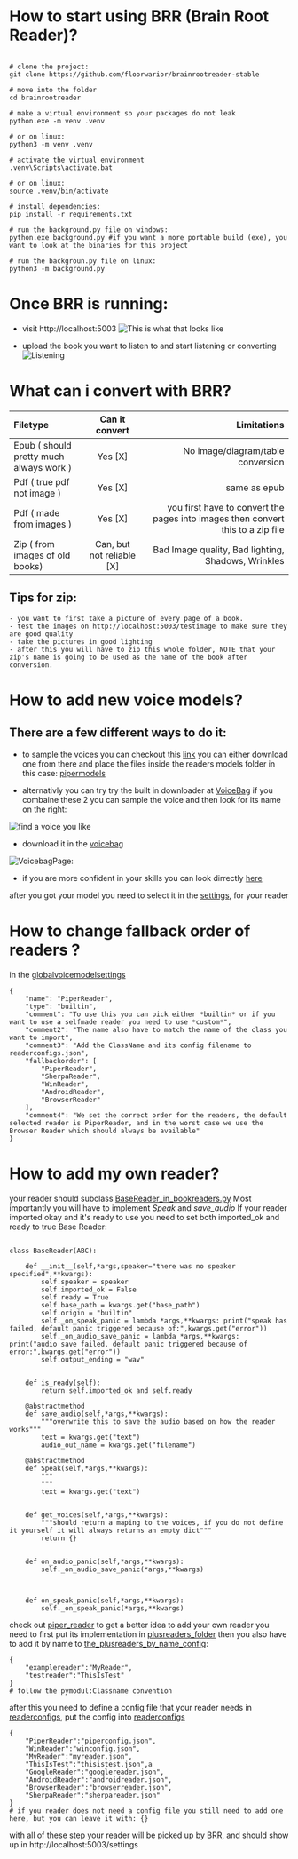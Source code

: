 # How to start using BRR (Brain Root Reader)?
```

# clone the project: 
git clone https://github.com/floorwarior/brainrootreader-stable

# move into the folder
cd brainrootreader

# make a virtual environment so your packages do not leak
python.exe -m venv .venv

# or on linux:
python3 -m venv .venv

# activate the virtual environment
.venv\Scripts\activate.bat

# or on linux:
source .venv/bin/activate

# install dependencies:
pip install -r requirements.txt

# run the background.py file on windows:
python.exe background.py #if you want a more portable build (exe), you want to look at the binaries for this project

# run the backgroun.py file on linux:
python3 -m background.py

```

# Once BRR is running:
- visit http://localhost:5003
![This is what that looks like](./examples/homepage.png)

- upload the book you want to listen to and start listening or converting
![Listening](./examples/listeningtoabook.png)

# What can i convert with BRR?
| Filetype              | Can it convert | Limitations |
| :---------------- | :------: | ----: |
| Epub ( should pretty much always work )        |   Yes [X]   | No image/diagram/table conversion |
| Pdf ( true pdf not image )        |   Yes [X]   | same as epub |
| Pdf ( made from images )           |   Yes [X]   | you first have to convert the pages into images then convert this to a zip file |
| Zip ( from images of old books)    |  Can, but not reliable [X]   | Bad Image quality, Bad lighting, Shadows, Wrinkles |

## Tips for zip:
    - you want to first take a picture of every page of a book.
    - test the images on http://localhost:5003/testimage to make sure they are good quality
    - take the pictures in good lighting
    - after this you will have to zip this whole folder, NOTE that your zip's name is going to be used as the name of the book after conversion.

# How to add new voice models?
## There are a few different ways to do it:
- to sample the voices you can checkout this [link](https://rhasspy.github.io/piper-samples/) you can either download one from there and place the files inside the readers models folder in this case: [pipermodels](./pipermodels/)

- alternativly you can try try the built in downloader at [VoiceBag](http://localhost:5003/voicebag) if you combaine these 2 you can sample the voice and then look for its name on the right:

![find a voice you like](./examples/pipersvoicepage.png)


- download it in the [voicebag](http://localhost:5003/voicebag)

![VoicebagPage](./examples/localvoicebag.png):


- if you are more confident in your skills you can look dirrectly [here](https://huggingface.co/rhasspy/piper-voices/tree/main)

after you got your model you need to select it in the [settings](http://localhost:5003/settings), for your reader

# How to change fallback order of readers ?
in the [globalvoicemodelsettings](./readerconfigs/globalreader.json)
```
{
    "name": "PiperReader",
    "type": "builtin",
    "comment": "To use this you can pick either *builtin* or if you want to use a selfmade reader you need to use *custom*",
    "comment2": "The name also have to match the name of the class you want to import",
    "comment3": "Add the ClassName and its config filename to readerconfigs.json",
    "fallbackorder": [
        "PiperReader",
        "SherpaReader",
        "WinReader",
        "AndroidReader",
        "BrowserReader"
    ],
    "comment4": "We set the correct order for the readers, the default selected reader is PiperReader, and in the worst case we use the Browser Reader which should always be available"
}
```

# How to add my own reader?
your reader should subclass [BaseReader_in_bookreaders.py](./helpers/bookreaders.py)
Most importantly you will have to implement *Speak* and *save_audio*
If your reader imported okay and it's ready to use you need to set both imported_ok and ready to true
Base Reader:
```

class BaseReader(ABC):

    def __init__(self,*args,speaker="there was no speaker specified",**kwargs):
        self.speaker = speaker
        self.imported_ok = False
        self.ready = True
        self.base_path = kwargs.get("base_path")
        self.origin = "builtin"
        self._on_speak_panic = lambda *args,**kwargs: print("speak has failed, default panic triggered because of:",kwargs.get("error"))
        self._on_audio_save_panic = lambda *args,**kwargs: print("audio save failed, default panic triggered because of error:",kwargs.get("error"))
        self.output_ending = "wav"
       
    
    def is_ready(self):
        return self.imported_ok and self.ready

    @abstractmethod
    def save_audio(self,*args,**kwargs):
        """overwrite this to save the audio based on how the reader works"""
        text = kwargs.get("text")
        audio_out_name = kwargs.get("filename")

    @abstractmethod
    def Speak(self,*args,**kwargs):
        """
        """
        text = kwargs.get("text")


    def get_voices(self,*args,**kwargs):
        """should return a maping to the voices, if you do not define it yourself it will always returns an empty dict"""
        return {}


    def on_audio_panic(self,*args,**kwargs):
        self._on_audio_save_panic(*args,**kwargs)



    def on_speak_panic(self,*args,**kwargs):
        self._on_speak_panic(*args,**kwargs)
```
check out [piper_reader](./helpers/bookreaders.py) to get a better idea
to add your own reader you need to first put its implementation in [plusreaders_folder](./plusreaders)
then you also have to add it by name to [the_plusreaders_by_name_config](./plusreaders/plusreadersbyname.json):
```
{
    "examplereader":"MyReader",
    "testreader":"ThisIsTest"
}
# follow the pymodul:Classname convention
```
after this you need to define a config file that your reader needs in [readerconfigs](./readerconfigs/readerconfigs.json), put the config into [readerconfigs](./readerconfigs/)
```
{
    "PiperReader":"piperconfig.json",
    "WinReader":"winconfig.json",
    "MyReader":"myreader.json",
    "ThisIsTest":"thisistest.json",a
    "GoogleReader":"googlereader.json",
    "AndroidReader":"androidreader.json",
    "BrowserReader":"browserreader.json",
    "SherpaReader":"sherpareader.json"
}
# if you reader does not need a config file you still need to add one here, but you can leave it with: {}
```
with all of these step your reader will be picked up by BRR, and should show up in http://localhost:5003/settings